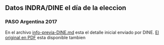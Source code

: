 ## Datos INDRA/DINE el día de la eleccion

### PASO Argentina 2017

En el archivo [info-previa-DINE.md](info-previa-DINE.md) esta el detalle inicial enviado por DINE. [El original en PDF](recursos/Repositorio-Datos-Funcionalidad-v.2.pdf) esta disponible tambien 